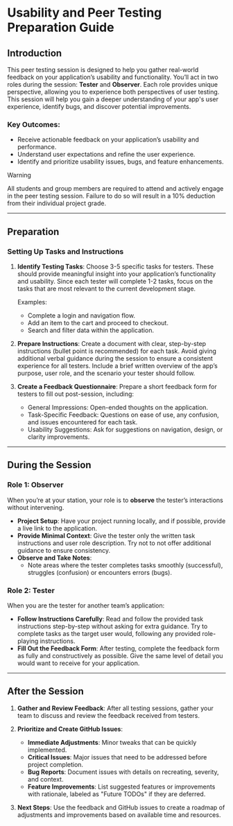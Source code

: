 # Usability and Peer Testing Preparation Guide

## Introduction

This peer testing session is designed to help you gather real-world feedback on your application’s usability and functionality. You’ll act in two roles during the session: **Tester** and **Observer**. Each role provides unique perspective, allowing you to experience both perspectives of user testing. This session will help you gain a deeper understanding of your app's user experience, identify bugs, and discover potential improvements.

### Key Outcomes:
- Receive actionable feedback on your application’s usability and performance.
- Understand user expectations and refine the user experience.
- Identify and prioritize usability issues, bugs, and feature enhancements.

> [!WARNING]
> All students and group members are required to attend and actively engage in the peer testing session. Failure to do so will result in a 10% deduction from their individual project grade.

---

## Preparation

### Setting Up Tasks and Instructions

1. **Identify Testing Tasks**: Choose 3-5 specific tasks for testers. These should provide meaningful insight into your application’s functionality and usability. Since each tester will complete 1-2 tasks, focus on the tasks that are most relevant to the current development stage.

   Examples:  
   - Complete a login and navigation flow.
   - Add an item to the cart and proceed to checkout.
   - Search and filter data within the application.

2. **Prepare Instructions**: Create a document with clear, step-by-step instructions (bullet point is recommended) for each task. Avoid giving additional verbal guidance during the session to ensure a consistent experience for all testers. Include a brief written overview of the app’s purpose, user role, and the scenario your tester should follow.

3. **Create a Feedback Questionnaire**: Prepare a short feedback form for testers to fill out post-session, including:
   - General Impressions: Open-ended thoughts on the application.
   - Task-Specific Feedback: Questions on ease of use, any confusion, and issues encountered for each task.
   - Usability Suggestions: Ask for suggestions on navigation, design, or clarity improvements.

---

## During the Session

### Role 1: Observer

When you’re at your station, your role is to **observe** the tester’s interactions without intervening.

- **Project Setup**: Have your project running locally, and if possible, provide a live link to the application.
- **Provide Minimal Context**: Give the tester only the written task instructions and user role description. Try not to not offer additional guidance to ensure consistency.
- **Observe and Take Notes**:
  - Note areas where the tester completes tasks smoothly (successful), struggles (confusion) or encounters errors (bugs).


### Role 2: Tester

When you are the tester for another team’s application:

- **Follow Instructions Carefully**: Read and follow the provided task instructions step-by-step without asking for extra guidance. Try to complete tasks as the target user would, following any provided role-playing instructions.
- **Fill Out the Feedback Form**: After testing, complete the feedback form as fully and constructively as possible. Give the same level of detail you would want to receive for your application.

---

## After the Session

1. **Gather and Review Feedback**: After all testing sessions, gather your team to discuss and review the feedback received from testers.
  
2. **Prioritize and Create GitHub Issues**:
   - **Immediate Adjustments**: Minor tweaks that can be quickly implemented.
   - **Critical Issues**: Major issues that need to be addressed before project completion.
   - **Bug Reports**: Document issues with details on recreating, severity, and context.
   - **Feature Improvements**: List suggested features or improvements with rationale, labeled as "Future TODOs" if they are deferred.

3. **Next Steps**: Use the feedback and GitHub issues to create a roadmap of adjustments and improvements based on available time and resources.
